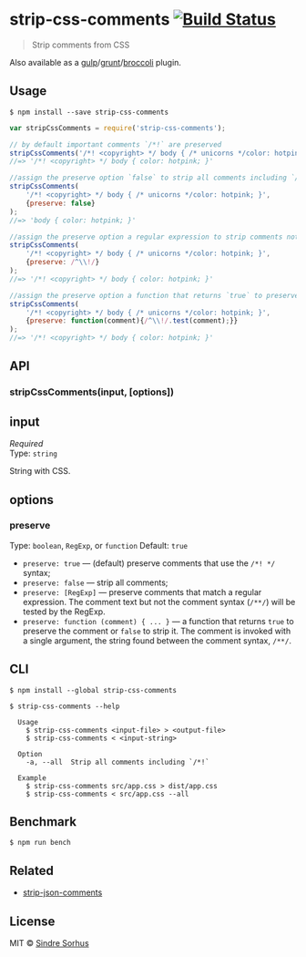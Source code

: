 # strip-css-comments [![Build Status](https://travis-ci.org/sindresorhus/strip-css-comments.svg?branch=master)](https://travis-ci.org/sindresorhus/strip-css-comments)

> Strip comments from CSS

Also available as a [gulp](https://github.com/sindresorhus/gulp-strip-css-comments)/[grunt](https://github.com/sindresorhus/grunt-strip-css-comments)/[broccoli](https://github.com/sindresorhus/broccoli-strip-css-comments) plugin.


## Usage

```
$ npm install --save strip-css-comments
```

```js
var stripCssComments = require('strip-css-comments');

// by default important comments `/*!` are preserved
stripCssComments('/*! <copyright> */ body { /* unicorns */color: hotpink; }');
//=> '/*! <copyright> */ body { color: hotpink; }'

//assign the preserve option `false` to strip all comments including `/*!`
stripCssComments(
	'/*! <copyright> */ body { /* unicorns */color: hotpink; }', 
	{preserve: false}
);
//=> 'body { color: hotpink; }'

//assign the preserve option a regular expression to strip comments not matching the pattern
stripCssComments(
	'/*! <copyright> */ body { /* unicorns */color: hotpink; }', 
	{preserve: /^\\!/}
);
//=> '/*! <copyright> */ body { color: hotpink; }'

//assign the preserve option a function that returns `true` to preserve the comment or `false` to strip the comment
stripCssComments(
	'/*! <copyright> */ body { /* unicorns */color: hotpink; }', 
	{preserve: function(comment){/^\\!/.test(comment);}}
);
//=> '/*! <copyright> */ body { color: hotpink; }'

```

## API

### stripCssComments(input, [options])

## input

*Required*  
Type: `string`

String with CSS.


## options

### preserve

Type: `boolean`, `RegExp`, or `function` 
Default: `true`

- `preserve: true` &mdash; (default) preserve comments that use the `/*! */` syntax;
- `preserve: false` &mdash; strip all comments;
- `preserve: [RegExp]` &mdash; preserve comments that match a regular expression. The comment text but not the comment syntax (`/**/`) will be tested by the RegExp.
- `preserve: function (comment) { ... }` &mdash; a function that returns `true` to preserve the comment or `false` to strip it. The comment is invoked with a single argument, the string found between the comment syntax, `/**/`.


## CLI

```
$ npm install --global strip-css-comments
```

```
$ strip-css-comments --help

  Usage
    $ strip-css-comments <input-file> > <output-file>
    $ strip-css-comments < <input-string>

  Option
    -a, --all  Strip all comments including `/*!`

  Example
    $ strip-css-comments src/app.css > dist/app.css
    $ strip-css-comments < src/app.css --all
```

## Benchmark

```
$ npm run bench
```

## Related

- [strip-json-comments](https://github.com/sindresorhus/strip-json-comments)


## License

MIT © [Sindre Sorhus](http://sindresorhus.com)
